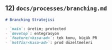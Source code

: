 
## 12) `docs/processes/branching.md`
```markdown
# Branching Stratejisi

- `main`: üretim; protected
- `develop`: entegrasyon
- `feature/<kısa-ad>`: tek konu, küçük PR
- `hotfix/<kısa-ad>`: prod düzeltmeleri
